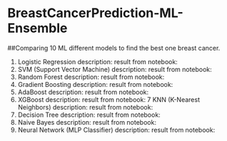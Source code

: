 # BreastCancerPrediction-ML-Ensemble
##Comparing 10 ML different models to find the best one breast cancer.

1) Logistic Regression
   description:
   result from notebook:
2) SVM (Support Vector Machine)
   description:
   result from notebook:
3) Random Forest
   description:
   result from notebook:
4) Gradient Boosting
   description:
   result from notebook:
5) AdaBoost
   description:
   result from notebook:
6) XGBoost
   description:
   result from notebook:
7 KNN (K-Nearest Neighbors)
   description:
   result from notebook:
8) Decision Tree
   description:
   result from notebook:
9) Naive Bayes
   description:
   result from notebook:
10) Neural Network (MLP Classifier)
   description:
   result from notebook:

